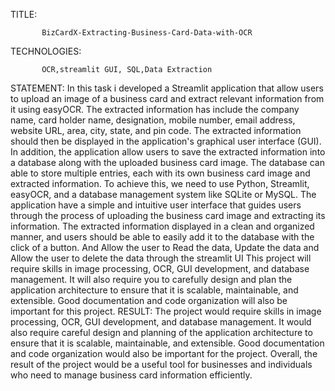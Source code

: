 TITLE:
           
           BizCardX-Extracting-Business-Card-Data-with-OCR
TECHNOLOGIES:

           OCR,streamlit GUI, SQL,Data Extraction           
 STATEMENT:
             In this task i developed a Streamlit application that allow users to upload an image of a business card and extract relevant information from it using
easyOCR. The extracted information has include the company name, card holder
name, designation, mobile number, email address, website URL, area, city, state,
and pin code. The extracted information should then be displayed in the application's
graphical user interface (GUI).
              In addition, the application  allow users to save the extracted information into
a database along with the uploaded business card image. The database can 
able to store multiple entries, each with its own business card image and extracted
information.
            To achieve this, we need to use Python, Streamlit, easyOCR, and a database
management system like SQLite or MySQL. The application  have a simple
and intuitive user interface that guides users through the process of uploading the
business card image and extracting its information. The extracted information  displayed in a clean and organized manner, and users should be able to easily
add it to the database with the click of a button. And Allow the user to Read the data,
Update the data and Allow the user to delete the data through the streamlit UI
            This project will require skills in image processing, OCR, GUI development, and
database management. It will also require you to carefully design and plan the
application architecture to ensure that it is scalable, maintainable, and extensible.
Good documentation and code organization will also be important for this project.
RESULT:
       The project would require skills in image processing, OCR, GUI development, and
database management. It would also require careful design and planning of the
application architecture to ensure that it is scalable, maintainable, and extensible.
Good documentation and code organization would also be important for the project.
Overall, the result of the project would be a useful tool for businesses and individuals
who need to manage business card information efficiently.
